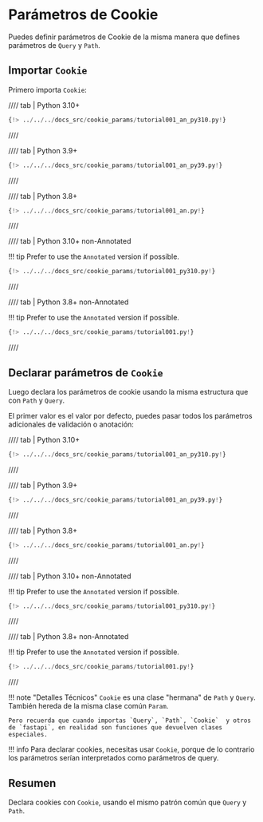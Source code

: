 # Parámetros de Cookie

Puedes definir parámetros de Cookie de la misma manera que defines parámetros de `Query` y `Path`.

## Importar `Cookie`

Primero importa `Cookie`:

//// tab | Python 3.10+

```Python hl_lines="3"
{!> ../../../docs_src/cookie_params/tutorial001_an_py310.py!}
```

////

//// tab | Python 3.9+

```Python hl_lines="3"
{!> ../../../docs_src/cookie_params/tutorial001_an_py39.py!}
```

////

//// tab | Python 3.8+

```Python hl_lines="3"
{!> ../../../docs_src/cookie_params/tutorial001_an.py!}
```

////

//// tab | Python 3.10+ non-Annotated

!!! tip
    Prefer to use the `Annotated` version if possible.

```Python hl_lines="1"
{!> ../../../docs_src/cookie_params/tutorial001_py310.py!}
```

////

//// tab | Python 3.8+ non-Annotated

!!! tip
    Prefer to use the `Annotated` version if possible.

```Python hl_lines="3"
{!> ../../../docs_src/cookie_params/tutorial001.py!}
```

////

## Declarar parámetros de `Cookie`

Luego declara los parámetros de cookie usando la misma estructura que con `Path` y `Query`.

El primer valor es el valor por defecto, puedes pasar todos los parámetros adicionales de validación o anotación:

//// tab | Python 3.10+

```Python hl_lines="9"
{!> ../../../docs_src/cookie_params/tutorial001_an_py310.py!}
```

////

//// tab | Python 3.9+

```Python hl_lines="9"
{!> ../../../docs_src/cookie_params/tutorial001_an_py39.py!}
```

////

//// tab | Python 3.8+

```Python hl_lines="10"
{!> ../../../docs_src/cookie_params/tutorial001_an.py!}
```

////

//// tab | Python 3.10+ non-Annotated

!!! tip
    Prefer to use the `Annotated` version if possible.

```Python hl_lines="7"
{!> ../../../docs_src/cookie_params/tutorial001_py310.py!}
```

////

//// tab | Python 3.8+ non-Annotated

!!! tip
    Prefer to use the `Annotated` version if possible.

```Python hl_lines="9"
{!> ../../../docs_src/cookie_params/tutorial001.py!}
```

////

!!! note "Detalles Técnicos"
    `Cookie` es una clase "hermana" de `Path` y `Query`. También hereda de la misma clase común `Param`.

    Pero recuerda que cuando importas `Query`, `Path`, `Cookie`  y otros de `fastapi`, en realidad son funciones que devuelven clases especiales.

!!! info
    Para declarar cookies, necesitas usar `Cookie`, porque de lo contrario los parámetros serían interpretados como parámetros de query.

## Resumen

Declara cookies con `Cookie`, usando el mismo patrón común que `Query` y `Path`.
